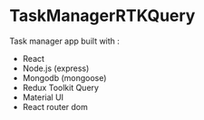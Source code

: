# TaskManagerRTKQuery
Task manager app built with : 
- React
- Node.js (express)
- Mongodb (mongoose)
- Redux Toolkit Query
- Material UI
- React router dom
